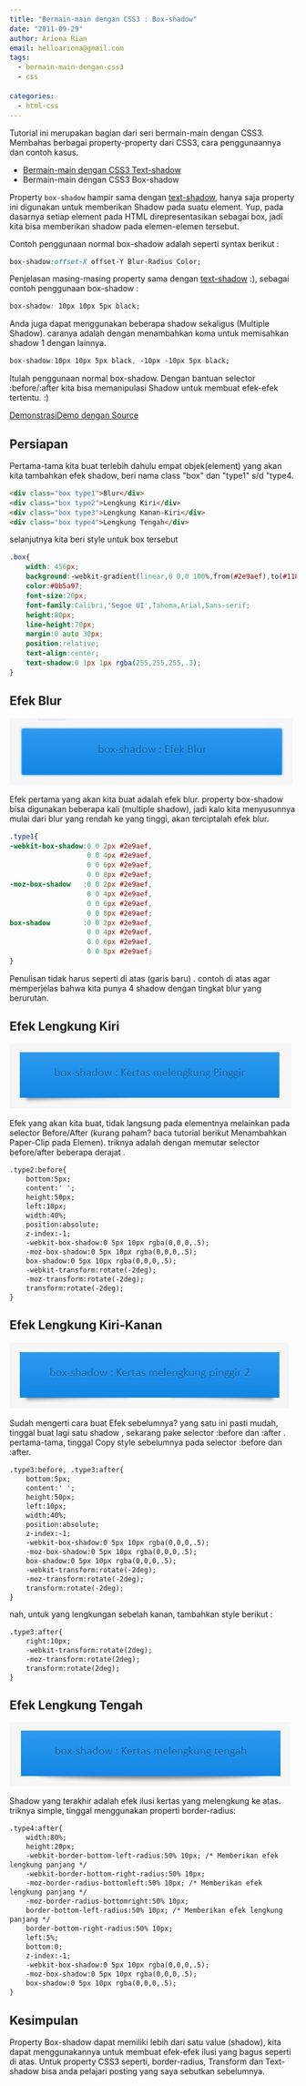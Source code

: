 ```yaml
---
title: "Bermain-main dengan CSS3 : Box-shadow"
date: "2011-09-29"
author: Ariona Rian
email: helloariona@gmail.com
tags: 
  - bermain-main-dengan-css3
  - css

categories: 
  - html-css
---
```


Tutorial ini merupakan bagian dari seri bermain-main dengan CSS3. Membahas berbagai property-property dari CSS3, cara penggunaannya dan contoh kasus.

- [Bermain-main dengan CSS3 Text-shadow](/bermain-main-dengan-css3-text-shadow/)
- Bermain-main dengan CSS3 Box-shadow

Property `box-shadow` hampir sama dengan [text-shadow](/bermain-main-dengan-css3-text-shadow/), hanya saja property ini digunakan untuk memberikan Shadow pada suatu element. Yup, pada dasarnya setiap element pada HTML direpresentasikan sebagai box, jadi kita bisa memberikan shadow pada elemen-elemen tersebut.

Contoh penggunaan normal box-shadow adalah seperti syntax berikut :

```css
box-shadow:offset-X offset-Y Blur-Radius Color;
```

Penjelasan masing-masing property sama dengan [text-shadow](/bermain-main-dengan-css3-text-shadow/) :), sebagai contoh penggunaan box-shadow :

```css
box-shadow: 10px 10px 5px black;
```

Anda juga dapat menggunakan beberapa shadow sekaligus (Multiple Shadow). caranya adalah dengan menambahkan koma untuk memisahkan shadow 1 dengan lainnya.

```css
box-shadow:10px 10px 5px black, -10px -10px 5px black;
```

Itulah penggunaan normal box-shadow. Dengan bantuan selector :before/:after kita bisa memanipulasi Shadow untuk membuat efek-efek tertentu. :)

[Demonstrasi](http://jsfiddle.net/yans_fied/7SVSd/5/embedded/result/ "Demontrasi")[Demo dengan Source](http://jsfiddle.net/yans_fied/7SVSd/5/ "Source")

## Persiapan

Pertama-tama kita buat terlebih dahulu empat objek(element) yang akan kita tambahkan efek shadow, beri nama class "box" dan "type1" s/d "type4.
```html
<div class="box type1">Blur</div>
<div class="box type2">Lengkung Kiri</div>
<div class="box type3">Lengkung Kanan-Kiri</div>
<div class="box type4">Lengkung Tengah</div>
```

selanjutnya kita beri style untuk box tersebut

```css
.box{
    width: 456px;
    background:-webkit-gradient(linear,0 0,0 100%,from(#2e9aef),to(#1186e3));
    color:#0b5a97;
    font-size:20px;
    font-family:Calibri,'Segoe UI',Tahoma,Arial,Sans-serif;
    height:80px;
    line-height:70px;
    margin:0 auto 30px;
    position:relative;
    text-align:center;
    text-shadow:0 1px 1px rgba(255,255,255,.3);
}
```

## Efek Blur

![Blur](./images/bblur.jpg)

Efek pertama yang akan kita buat adalah efek blur. property box-shadow bisa digunakan beberapa kali (multiple shadow), jadi kalo kita menyusunnya mulai dari blur yang rendah ke yang tinggi, akan terciptalah efek blur.

```css
.type1{
-webkit-box-shadow:0 0 2px #2e9aef,
                   0 0 4px #2e9aef,
                   0 0 6px #2e9aef,
                   0 0 8px #2e9aef;
-moz-box-shadow   :0 0 2px #2e9aef,
                   0 0 4px #2e9aef,
                   0 0 6px #2e9aef,
                   0 0 8px #2e9aef;
box-shadow        :0 0 2px #2e9aef,
                   0 0 4px #2e9aef,
                   0 0 6px #2e9aef,
                   0 0 8px #2e9aef;
}
```

Penulisan tidak harus seperti di atas (garis baru) . contoh di atas agar memperjelas bahwa kita punya 4 shadow dengan tingkat blur yang berurutan.

## Efek Lengkung Kiri

![Lengkung Pinggir](./images/lengkungpinggir.jpg)

Efek yang akan kita buat, tidak langsung pada elementnya melainkan pada selector Before/After (kurang paham? baca tutorial berikut Menambahkan Paper-Clip pada Elemen). triknya adalah dengan memutar selector before/after beberapa derajat .

```
.type2:before{
    bottom:5px;
    content:' ';
    height:50px;
    left:10px;
    width:40%;
    position:absolute;
    z-index:-1;
    -webkit-box-shadow:0 5px 10px rgba(0,0,0,.5);
    -moz-box-shadow:0 5px 10px rgba(0,0,0,.5);
    box-shadow:0 5px 10px rgba(0,0,0,.5);
    -webkit-transform:rotate(-2deg);
    -moz-transform:rotate(-2deg);
    transform:rotate(-2deg);
}
```

## Efek Lengkung Kiri-Kanan

![Lengkung Kiri dan Kanan](./images/lengkungpinggir2.jpg)

Sudah mengerti cara buat Efek sebelumnya? yang satu ini pasti mudah, tinggal buat lagi satu shadow , sekarang pake selector :before dan :after . pertama-tama, tinggal Copy style sebelumnya pada selector :before dan :after.

```
.type3:before, .type3:after{
    bottom:5px;
    content:' ';
    height:50px;
    left:10px;
    width:40%;
    position:absolute;
    z-index:-1;
    -webkit-box-shadow:0 5px 10px rgba(0,0,0,.5);
    -moz-box-shadow:0 5px 10px rgba(0,0,0,.5);
    box-shadow:0 5px 10px rgba(0,0,0,.5);
    -webkit-transform:rotate(-2deg);
    -moz-transform:rotate(-2deg);
    transform:rotate(-2deg);
}
```

nah, untuk yang lengkungan sebelah kanan, tambahkan style berikut :

```
.type3:after{
    right:10px;
    -webkit-transform:rotate(2deg);
    -moz-transform:rotate(2deg);
    transform:rotate(2deg);
}
```

## Efek Lengkung Tengah

![Lengkeung Tengah](./images/lengkungtengah.jpg)

Shadow yang terakhir adalah efek ilusi kertas yang melengkung ke atas. triknya simple, tinggal menggunakan properti border-radius:

```
.type4:after{
    width:80%;
    height:20px;
    -webkit-border-bottom-left-radius:50% 10px; /* Memberikan efek lengkung panjang */
    -webkit-border-bottom-right-radius:50% 10px;
    -moz-border-radius-bottomleft:50% 10px; /* Memberikan efek lengkung panjang */
    -moz-border-radius-bottomright:50% 10px;
    border-bottom-left-radius:50% 10px; /* Memberikan efek lengkung panjang */
    border-bottom-right-radius:50% 10px;
    left:5%;
    bottom:0;
    z-index:-1;
    -webkit-box-shadow:0 5px 10px rgba(0,0,0,.5);
    -moz-box-shadow:0 5px 10px rgba(0,0,0,.5);
    box-shadow:0 5px 10px rgba(0,0,0,.5);
}
```

## Kesimpulan

Property Box-shadow dapat memiliki lebih dari satu value (shadow), kita dapat menggunakannya untuk membuat efek-efek ilusi yang bagus seperti di atas. Untuk property CSS3 seperti, border-radius, Transform dan Text-shadow bisa anda pelajari posting yang saya sebutkan sebelumnya.
